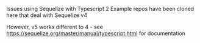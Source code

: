 Issues using Sequelize with Typescript
2 Example repos have been cloned here that deal with Sequelize v4

However, v5 works different to 4 - see https://sequelize.org/master/manual/typescript.html for documentation
